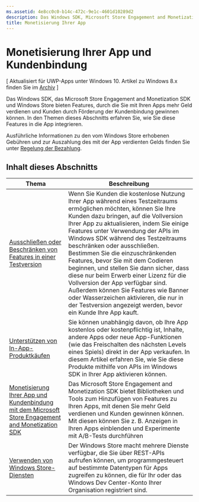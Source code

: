 ```yaml
---
ms.assetid: 4e8cc0c0-b14c-472c-9e1c-4601d10289d2
description: Das Windows SDK, Microsoft Store Engagement and Monetization SDK und Windows Store bieten viele Features, durch die Sie mit Ihren Apps mehr Geld verdienen und Kunden durch Förderung der Kundenbindung gewinnen können.
title: Monetisierung Ihrer App
---
```


# Monetisierung Ihrer App und Kundenbindung


\[ Aktualisiert für UWP-Apps unter Windows 10. Artikel zu Windows 8.x finden Sie im [Archiv](http://go.microsoft.com/fwlink/p/?linkid=619132) \]

Das Windows SDK, das Microsoft Store Engagement and Monetization SDK und Windows Store bieten Features, durch die Sie mit Ihren Apps mehr Geld verdienen und Kunden durch Förderung der Kundenbindung gewinnen können. In den Themen dieses Abschnitts erfahren Sie, wie Sie diese Features in die App integrieren.

Ausführliche Informationen zu den vom Windows Store erhobenen Gebühren und zur Auszahlung des mit der App verdienten Gelds finden Sie unter [Regelung der Bezahlung](https://msdn.microsoft.com/library/windows/apps/mt148536).

## Inhalt dieses Abschnitts


| Thema                                                                                                       | Beschreibung                 |
|-------------------------------------------------------------------------------------------------------------|-----------------------------|
| [Ausschließen oder Beschränken von Features in einer Testversion](exclude-or-limit-features-in-a-trial-version-of-your-app.md) | Wenn Sie Kunden die kostenlose Nutzung Ihrer App während eines Testzeitraums ermöglichen möchten, können Sie Ihre Kunden dazu bringen, auf die Vollversion Ihrer App zu aktualisieren, indem Sie einige Features unter Verwendung der APIs im Windows SDK während des Testzeitraums beschränken oder ausschließen. Bestimmen Sie die einzuschränkenden Features, bevor Sie mit dem Codieren beginnen, und stellen Sie dann sicher, dass diese nur beim Erwerb einer Lizenz für die Vollversion der App verfügbar sind. Außerdem können Sie Features wie Banner oder Wasserzeichen aktivieren, die nur in der Testversion angezeigt werden, bevor ein Kunde Ihre App kauft. |
| [Unterstützen von In-App-Produktkäufen](enable-in-app-product-purchases.md)                                       | Sie können unabhängig davon, ob Ihre App kostenlos oder kostenpflichtig ist, Inhalte, andere Apps oder neue App-Funktionen (wie das Freischalten des nächsten Levels eines Spiels) direkt in der App verkaufen. In diesem Artikel erfahren Sie, wie Sie diese Produkte mithilfe von APIs im Windows SDK in Ihrer App aktivieren können.    |
| [Monetisierung Ihrer App und Kundenbindung mit dem Microsoft Store Engagement and Monetization SDK](monetize-your-app-with-the-microsoft-store-engagement-and-monetization-sdk.md)      | Das Microsoft Store Engagement and Monetization SDK bietet Bibliotheken und Tools zum Hinzufügen von Features zu Ihren Apps, mit denen Sie mehr Geld verdienen und Kunden gewinnen können. Mit diesen können Sie z. B. Anzeigen in Ihren Apps einblenden und Experimente mit A/B-Tests durchführen   |
| [Verwenden von Windows Store-Diensten](using-windows-store-services.md)                                    | Der Windows Store macht mehrere Dienste verfügbar, die Sie über REST-APIs aufrufen können, um programmgesteuert auf bestimmte Datentypen für Apps zugreifen zu können, die für Ihr oder das Windows Dev Center-Konto Ihrer Organisation registriert sind.    |


<!--HONumber=Mar16_HO5-->


